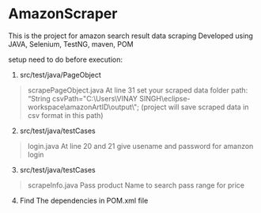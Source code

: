 # AmazonScraper
This is the project for amazon search result data scraping  Developed using JAVA, Selenium, TestNG, maven, POM


setup need to do before execution:

1) src/test/java/PageObject
> scrapePageObject.java
At line 31 set your scraped data folder path:
“String csvPath="C:\\Users\\VINAY SINGH\\eclipse-workspace\\amazonArtID\\output\\";
(project will save scraped data in csv format in this path)

2) src/test/java/testCases
>login.java 
At line 20 and 21 give usename and password for amanzon login

3) src/test/java/testCases
>scrapeInfo.java
Pass product Name to search 
pass range for price

4) Find The dependencies in POM.xml file
